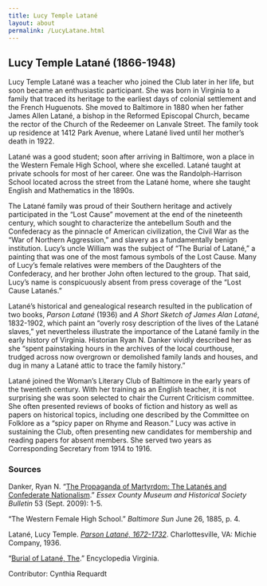 ```yaml
---
title: Lucy Temple Latané
layout: about
permalink: /LucyLatane.html
---
```


## Lucy Temple Latané (1866-1948)

Lucy Temple Latané was a teacher who joined the Club later in her life, but soon became an enthusiastic participant. She was born in Virginia to a family that traced its heritage to the earliest days of colonial settlement and the French Huguenots. She moved to Baltimore in 1880 when her father James Allen Latané, a bishop in the Reformed Episcopal Church, became the rector of the Church of the Redeemer on Lanvale Street. The family took up residence at 1412 Park Avenue, where Latané lived until her mother’s death in 1922.

Latané was a good student; soon after arriving in Baltimore, won a place in the Western Female High School, where she excelled. Latané taught at private schools for most of her career. One was the Randolph-Harrison School located across the street from the Latané home, where she taught English and Mathematics in the 1890s.

The Latané family was proud of their Southern heritage and actively participated in the “Lost Cause” movement at the end of the nineteenth century, which sought to characterize the antebellum South and the Confederacy as the pinnacle of American civilization, the Civil War as the “War of Northern Aggression,” and slavery as a fundamentally benign institution. Lucy’s uncle William was the subject of “The Burial of Latané,” a painting that was one of the most famous symbols of the Lost Cause. Many of Lucy’s female relatives were members of the Daughters of the Confederacy, and her brother John often lectured to the group. That said, Lucy’s name is conspicuously absent from press coverage of the “Lost Cause Latanés.”

Latané’s historical and genealogical research resulted in the publication of two books, *Parson Latané* (1936) and *A Short Sketch of James Alan Latané*, 1832-1902, which paint an “overly rosy description of the lives of the Latané slaves,” yet nevertheless illustrate the importance of the Latané family in the early history of Virginia. Historian Ryan N. Danker vividly described her as she “spent painstaking hours in the archives of the local courthouse, trudged across now overgrown or demolished family lands and houses, and dug in many a Latané attic to trace the family history.” 

Latané joined the Woman’s Literary Club of Baltimore in the early years of the twentieth century. With her training as an English teacher, it is not surprising she was soon selected to chair the Current Criticism committee. She often presented reviews of books of fiction and history as well as papers on historical topics, including one described by the Committee on Folklore as a “spicy paper on Rhyme and Reason.” Lucy was active in sustaining the Club, often presenting new candidates for membership and reading papers for absent members. She served two years as Corresponding Secretary from 1914 to 1916.

### Sources
Danker, Ryan N. “[The Propaganda of Martyrdom: The Latanés and Confederate Nationalism](http://www.essexmuseum.org/archive/bulletin-vol-53.pdf).” *Essex County Museum and Historical Society Bulletin* 53 (Sept. 2009): 1-5. 

“The Western Female High School.” *Baltimore Sun* June 26, 1885, p. 4. 

Latané, Lucy Temple. *[Parson Latané, 1672-1732](https://babel.hathitrust.org/cgi/pt?id=wu.89061952016;view=1up;seq=9)*. Charlottesville, VA: Michie Company, 1936. 

“[Burial of Latané, The](https://www.encyclopediavirginia.org/Burial_of_LatanAC._The).” Encyclopedia Virginia. 

Contributor: Cynthia Requardt